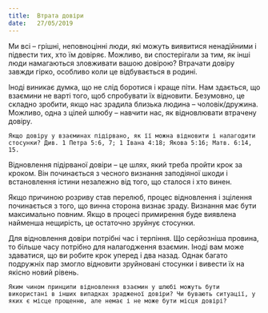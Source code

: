 ```yaml
---
title:  Втрата довіри
date:   27/05/2019
---
```


Ми всі – грішні, неповноцінні люди, які можуть виявитися ненадійними і підвести тих, хто їм довіряє. Можливо, ви спостерігали за тим, як інші люди намагаються зловживати вашою довірою? Втрачати довіру завжди гірко, особливо коли це відбувається в родині.

Іноді виникає думка, що не слід боротися і краще піти. Нам здається, що взаємини не варті того, щоб спробувати їх відновити. Безумовно, це складно зробити, якщо нас зрадила близька людина – чоловік/дружина. Можливо, одна з цілей шлюбу – навчити нас, як відновлювати втрачену довіру.

`Якщо довіру у взаєминах підірвано, як її можна відновити і налагодити стосунки? Див. 1 Петра 5:6, 7; 1 Івана 4:18; Якова 5:16; Матв. 6:14, 15.`

Відновлення підірваної довіри – це шлях, який треба пройти крок за кроком. Він починається з чесного визнання заподіяної шкоди і встановлення істини незалежно від того, що сталося і хто винен.

Якщо причиною розриву став перелюб, процес відновлення і зцілення починається з того, що винна сторона визнає зраду. Визнання має бути максимально повним. Якщо в процесі примирення буде виявлена найменша нещирість, це остаточно зруйнує стосунки.

Для відновлення довіри потрібні час і терпіння. Що серйозніша провина, то більше часу потрібно для налагодження взаємин. Іноді вам може здаватися, що ви робите крок уперед і два назад. Однак багато подружніх пар змогло відновити зруйновані стосунки і вивести їх на якісно новий рівень.

`Яким чином принципи відновлення взаємин у шлюбі можуть бути використані в інших випадках зрадженої довіри? Чи бувають ситуації, у яких є місце прощенню, але немає і не може бути місця довірі?`